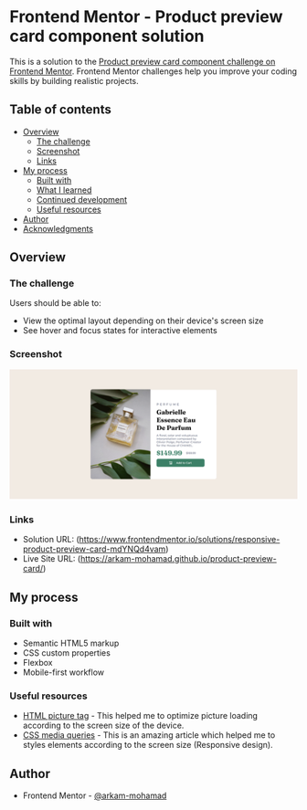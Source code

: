 # Frontend Mentor - Product preview card component solution

This is a solution to the [Product preview card component challenge on Frontend Mentor](https://www.frontendmentor.io/challenges/product-preview-card-component-GO7UmttRfa). Frontend Mentor challenges help you improve your coding skills by building realistic projects. 

## Table of contents

- [Overview](#overview)
  - [The challenge](#the-challenge)
  - [Screenshot](#screenshot)
  - [Links](#links)
- [My process](#my-process)
  - [Built with](#built-with)
  - [What I learned](#what-i-learned)
  - [Continued development](#continued-development)
  - [Useful resources](#useful-resources)
- [Author](#author)
- [Acknowledgments](#acknowledgments)

## Overview

### The challenge

Users should be able to:

- View the optimal layout depending on their device's screen size
- See hover and focus states for interactive elements

### Screenshot

![](./site_screenshot.png)

### Links

- Solution URL: (https://www.frontendmentor.io/solutions/responsive-product-preview-card-mdYNQd4vam)
- Live Site URL: (https://arkam-mohamad.github.io/product-preview-card/)

## My process

### Built with

- Semantic HTML5 markup
- CSS custom properties
- Flexbox
- Mobile-first workflow

### Useful resources

- [HTML picture tag](https://www.w3schools.com/tags/tag_picture.asp) - This helped me to optimize picture loading according to the screen size of the device. 
- [CSS media queries](https://www.w3schools.com/css/css3_mediaqueries.asp) - This is an amazing article which helped me to styles elements according to the screen size (Responsive design).

## Author

- Frontend Mentor - [@arkam-mohamad](https://www.frontendmentor.io/profile/arkam-mohamad)
